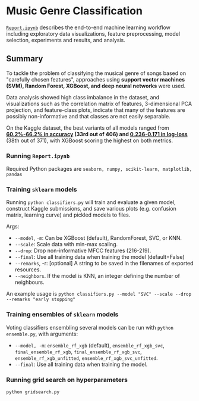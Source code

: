 # Music Genre Classification
[`Report.ipynb`](https://github.com/christabella/music-genre-classification/blob/master/Report.ipynb) describes the end-to-end machine learning workflow including exploratory data visualizations, feature preprocessing, model selection, experiments and results, and analysis.

## Summary
To tackle the problem of classifying the musical genre of songs based on "carefully chosen features", approaches using **support vector machines (SVM), Random Forest, XGBoost, and deep neural networks** were used.

Data analysis showed high class imbalance in the dataset, and visualizations such as the correlation matrix of features, 3-dimensional PCA projection, and feature-class plots, indicate that many of the features are possibly non-informative and that classes are not easily separable.

On the Kaggle dataset, the best variants of all models ranged from **[60.2%-66.2% in accuracy](https://kaggle.com/c/mlbp-data-analysis-challenge-accuracy-2018) (33rd out of 406) and [0.236-0.171 in log-loss](https://www.kaggle.com/c/mlbp-data-analysis-challenge-log-loss-2018)** (38th out of 371), with XGBoost scoring the highest on both metrics.

###  Running `Report.ipynb`
Required Python packages are `seaborn, numpy, scikit-learn, matplotlib, pandas`

### Training `sklearn` models
Running `python classifiers.py` will train and evaluate a given model, construct Kaggle submissions, and save various plots (e.g. confusion matrix, learning curve) and pickled models to files.

Args:
* `--model`, `-m`: Can be XGBoost (default), RandomForest, SVC, or KNN.
* `--scale`: Scale data with min-max scaling.
* `--drop`: Drop non-informative MFCC features (216-219).
* `--final`: Use all training data when training the model (default=False)
* `--remarks`, -r: [optional] A string to be saved in the filenames of exported resources.
* `--neighbors`. If the model is KNN, an integer defining the number of neighbours.

An example usage is `python classifiers.py --model "SVC" --scale --drop --remarks "early stopping"`

### Training ensembles of `sklearn` models
Voting classifiers ensembling several models can be run with `python ensemble.py`, with arguments:
* `--model, -m`:  `ensemble_rf_xgb` (default), `ensemble_rf_xgb_svc`, `final_ensemble_rf_xgb`, `final_ensemble_rf_xgb_svc`, `ensemble_rf_xgb_unfitted`, `ensemble_rf_xgb_svc_unfitted`.
* `--final`: Use all training data when training the model.

### Running grid search on hyperparameters
`python gridsearch.py`
